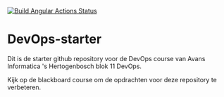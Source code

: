 [![Build Angular Actions Status](https://github.com/MadNelis/avans-devops/devops-workshops-MadNelis/workflows/Build%20Angular/badge.svg)](https://github.com/MadNelis/avans-devops/devops-workshops-MadNelis/actions/)

# DevOps-starter

Dit is de starter github repository voor de DevOps course van Avans Informatica 's Hertogenbosch blok 11 DevOps.

Kijk op de blackboard course om de opdrachten voor deze repository te verbeteren.

